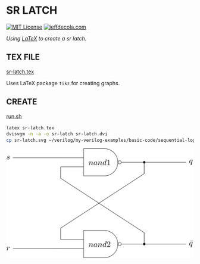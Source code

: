# SR LATCH

[![MIT License](http://img.shields.io/:license-mit-blue.svg)](http://jeffdecola.mit-license.org)
[![jeffdecola.com](https://img.shields.io/badge/website-jeffdecola.com-blue)](https://jeffdecola.com)

_Using
[LaTeX](https://github.com/JeffDeCola/my-cheat-sheets/tree/master/software/development/languages/latex-cheat-sheet/)
to create a sr latch._

## TEX FILE

[sr-latch.tex](https://github.com/JeffDeCola/my-latex-renders/blob/master/mathematics/applied/electrical-engineering/logic/sr-latch/sr-latch.tex)

Uses LaTeX package `tikz` for creating graphs.

## CREATE

[run.sh](https://github.com/JeffDeCola/my-latex-renders/blob/master/mathematics/applied/electrical-engineering/logic/sr-latch/run.sh)

```bash
latex sr-latch.tex
dvisvgm -n -a -o sr-latch sr-latch.dvi
cp sr-latch.svg ~/verilog/my-verilog-examples/basic-code/sequential-logic/sr_latch/svgs/.
```

<p align="center">
    <img src="sr-latch.svg"
    align="middle"
</p>

